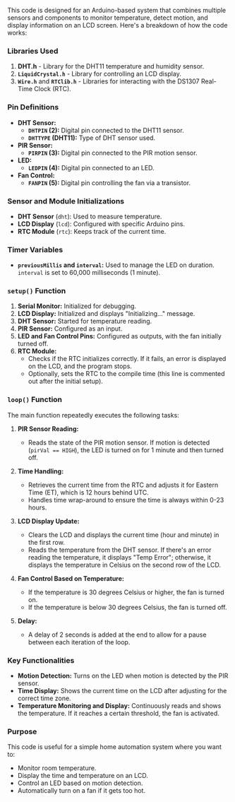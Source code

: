 This code is designed for an Arduino-based system that combines multiple sensors and components to monitor temperature, detect motion, and display information on an LCD screen. Here's a breakdown of how the code works:

### Libraries Used
1. **DHT.h** - Library for the DHT11 temperature and humidity sensor.
2. **`LiquidCrystal.h`** - Library for controlling an LCD display.
3. **`Wire.h`** and **`RTClib.h`** - Libraries for interacting with the DS1307 Real-Time Clock (RTC).

### Pin Definitions
- **DHT Sensor:**
  - **`DHTPIN` (2):** Digital pin connected to the DHT11 sensor.
  - **`DHTTYPE` (DHT11):** Type of DHT sensor used.
- **PIR Sensor:**
  - **`PIRPIN` (3):** Digital pin connected to the PIR motion sensor.
- **LED:**
  - **`LEDPIN` (4):** Digital pin connected to an LED.
- **Fan Control:**
  - **`FANPIN` (5):** Digital pin controlling the fan via a transistor.

### Sensor and Module Initializations
- **DHT Sensor** (`dht`): Used to measure temperature.
- **LCD Display** (`lcd`): Configured with specific Arduino pins.
- **RTC Module** (`rtc`): Keeps track of the current time.

### Timer Variables
- **`previousMillis` and `interval`:** Used to manage the LED on duration. `interval` is set to 60,000 milliseconds (1 minute).

### `setup()` Function
1. **Serial Monitor:** Initialized for debugging.
2. **LCD Display:** Initialized and displays "Initializing..." message.
3. **DHT Sensor:** Started for temperature reading.
4. **PIR Sensor:** Configured as an input.
5. **LED and Fan Control Pins:** Configured as outputs, with the fan initially turned off.
6. **RTC Module:** 
   - Checks if the RTC initializes correctly. If it fails, an error is displayed on the LCD, and the program stops.
   - Optionally, sets the RTC to the compile time (this line is commented out after the initial setup).

### `loop()` Function
The main function repeatedly executes the following tasks:

1. **PIR Sensor Reading:**
   - Reads the state of the PIR motion sensor. If motion is detected (`pirVal == HIGH`), the LED is turned on for 1 minute and then turned off.

2. **Time Handling:**
   - Retrieves the current time from the RTC and adjusts it for Eastern Time (ET), which is 12 hours behind UTC.
   - Handles time wrap-around to ensure the time is always within 0-23 hours.

3. **LCD Display Update:**
   - Clears the LCD and displays the current time (hour and minute) in the first row.
   - Reads the temperature from the DHT sensor. If there's an error reading the temperature, it displays "Temp Error"; otherwise, it displays the temperature in Celsius on the second row of the LCD.

4. **Fan Control Based on Temperature:**
   - If the temperature is 30 degrees Celsius or higher, the fan is turned on.
   - If the temperature is below 30 degrees Celsius, the fan is turned off.

5. **Delay:**
   - A delay of 2 seconds is added at the end to allow for a pause between each iteration of the loop.

### Key Functionalities
- **Motion Detection:** Turns on the LED when motion is detected by the PIR sensor.
- **Time Display:** Shows the current time on the LCD after adjusting for the correct time zone.
- **Temperature Monitoring and Display:** Continuously reads and shows the temperature. If it reaches a certain threshold, the fan is activated.
  
### Purpose
This code is useful for a simple home automation system where you want to:
- Monitor room temperature.
- Display the time and temperature on an LCD.
- Control an LED based on motion detection.
- Automatically turn on a fan if it gets too hot.
